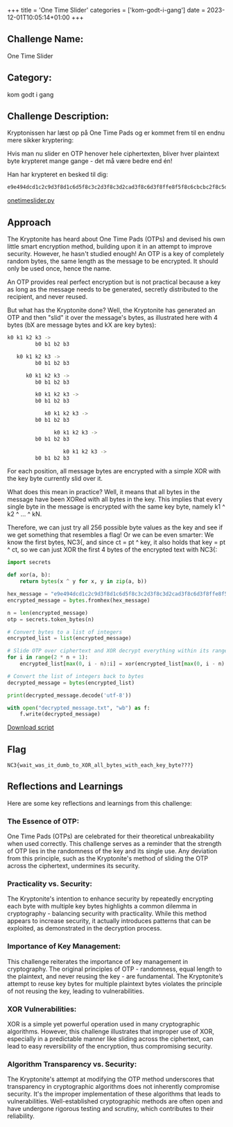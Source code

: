 +++
title = 'One Time Slider'
categories = ['kom-godt-i-gang']
date = 2023-12-01T10:05:14+01:00
+++

## Challenge Name:

One Time Slider

## Category:

kom godt i gang

## Challenge Description:

Kryptonissen har læst op på One Time Pads og er kommet frem til en endnu mere sikker kryptering:

Hvis man nu slider en OTP henover hele ciphertexten, bliver hver plaintext byte krypteret mange gange - det må være bedre end én!

Han har krypteret en besked til dig:

```bash
e9e494dcd1c2c9d3f8d1c6d5f8c3c2d3f8c3d2cad3f8c6d3f8ffe8f5f8c6cbcbc2f8c5ded3c2d4f8cac2c3f8cfd1c2d5f8ccc2def8c5ded3c2989898da
```

[onetimeslider.py](scripts/onetimeslider.py)

## Approach

The Kryptonite has heard about One Time Pads (OTPs) and devised his own little smart encryption method, building upon it in an attempt to improve security. However, he hasn't studied enough! An OTP is a key of completely random bytes, the same length as the message to be encrypted. It should only be used once, hence the name.

An OTP provides real perfect encryption but is not practical because a key as long as the message needs to be generated, secretly distributed to the recipient, and never reused.

But what has the Kryptonite done? Well, the Kryptonite has generated an OTP and then "slid" it over the message's bytes, as illustrated here with 4 bytes (bX are message bytes and kX are key bytes):

```bash
k0 k1 k2 k3 ->
         b0 b1 b2 b3

   k0 k1 k2 k3 ->
         b0 b1 b2 b3

      k0 k1 k2 k3 ->
         b0 b1 b2 b3

         k0 k1 k2 k3 ->
         b0 b1 b2 b3

            k0 k1 k2 k3 ->
         b0 b1 b2 b3

               k0 k1 k2 k3 ->
         b0 b1 b2 b3

                  k0 k1 k2 k3 ->
         b0 b1 b2 b3
```

For each position, all message bytes are encrypted with a simple XOR with the key byte currently slid over it.

What does this mean in practice? Well, it means that all bytes in the message have been XORed with all bytes in the key. This implies that every single byte in the message is encrypted with the same key byte, namely k1 ^ k2 ^ ... ^ kN.

Therefore, we can just try all 256 possible byte values as the key and see if we get something that resembles a flag! Or we can be even smarter: We know the first bytes, NC3{, and since ct = pt ^ key, it also holds that key = pt ^ ct, so we can just XOR the first 4 bytes of the encrypted text with NC3{:

```python
import secrets

def xor(a, b):
    return bytes(x ^ y for x, y in zip(a, b))

hex_message = "e9e494dcd1c2c9d3f8d1c6d5f8c3c2d3f8c3d2cad3f8c6d3f8ffe8f5f8c6cbcbc2f8c5ded3c2d4f8cac2c3f8cfd1c2d5f8ccc2def8c5ded3c2989898da"
encrypted_message = bytes.fromhex(hex_message)

n = len(encrypted_message)
otp = secrets.token_bytes(n)

# Convert bytes to a list of integers
encrypted_list = list(encrypted_message)

# Slide OTP over ciphertext and XOR decrypt everything within its range
for i in range(2 * n + 1):
    encrypted_list[max(0, i - n):i] = xor(encrypted_list[max(0, i - n):i], otp[-i:])

# Convert the list of integers back to bytes
decrypted_message = bytes(encrypted_list)

print(decrypted_message.decode('utf-8'))

with open("decrypted_message.txt", "wb") as f:
    f.write(decrypted_message)

```

[Download script](scripts/solve-slider.py)

## Flag

```text
NC3{wait_was_it_dumb_to_XOR_all_bytes_with_each_key_byte???}
```

## Reflections and Learnings

Here are some key reflections and learnings from this challenge:

### The Essence of OTP:

One Time Pads (OTPs) are celebrated for their theoretical unbreakability when used correctly.
This challenge serves as a reminder that the strength of OTP lies in the randomness of the key and its single use. Any deviation from this principle, such as the Kryptonite's method of sliding the OTP across the ciphertext, undermines its security.

### Practicality vs. Security:

The Kryptonite's intention to enhance security by repeatedly encrypting each byte with multiple key bytes highlights a common dilemma in cryptography - balancing security with practicality. While this method appears to increase security, it actually introduces patterns that can be exploited, as demonstrated in the decryption process.

### Importance of Key Management:

This challenge reiterates the importance of key management in cryptography. The original principles of OTP - randomness, equal length to the plaintext, and never reusing the key - are fundamental. The Kryptonite’s attempt to reuse key bytes for multiple plaintext bytes violates the principle of not reusing the key, leading to vulnerabilities.

### XOR Vulnerabilities:

XOR is a simple yet powerful operation used in many cryptographic algorithms. However, this challenge illustrates that improper use of XOR, especially in a predictable manner like sliding across the ciphertext, can lead to easy reversibility of the encryption, thus compromising security.

### Algorithm Transparency vs. Security:

The Kryptonite's attempt at modifying the OTP method underscores that transparency in cryptographic algorithms does not inherently compromise security. It's the improper implementation of these algorithms that leads to vulnerabilities. Well-established cryptographic methods are often open and have undergone rigorous testing and scrutiny, which contributes to their reliability.
